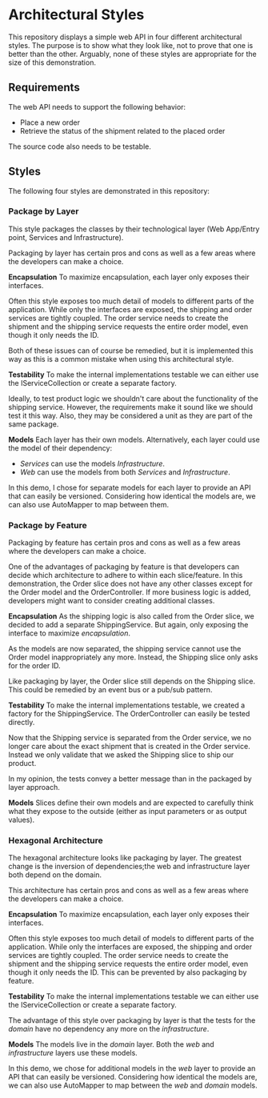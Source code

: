 # Architectural Styles

This repository displays a simple web API in four different architectural styles.
The purpose is to show what they look like, not to prove that one is better than the other.
Arguably, none of these styles are appropriate for the size of this demonstration.

## Requirements
The web API needs to support the following behavior:
- Place a new order
- Retrieve the status of the shipment related to the placed order

The source code also needs to be testable.

## Styles
The following four styles are demonstrated in this repository:

### Package by Layer
This style packages the classes by their technological layer (Web App/Entry point, Services and Infrastructure).

Packaging by layer has certain pros and cons as well as a few areas where the developers can make a choice.


**Encapsulation**
To maximize encapsulation, each layer only exposes their interfaces.

Often this style exposes too much detail of models to different parts of the application.
While only the interfaces are exposed, the shipping and order services are tightly coupled.
The order service needs to create the shipment and the shipping service requests the entire order model, even though it only needs the ID.

Both of these issues can of course be remedied, but it is implemented this way as this is a common mistake when using this architectural style.

**Testability**
To make the internal implementations testable we can either use the IServiceCollection or create a separate factory.

Ideally, to test product logic we shouldn't care about the functionality of the shipping service. However, the requirements make it sound like we should test it this way. Also, they may be considered a unit as they are part of the same package.

**Models**
Each layer has their own models. Alternatively, each layer could use the model of their dependency:
- _Services_ can use the models _Infrastructure_.
- _Web_ can use the models from both _Services_ and _Infrastructure_.

In this demo, I chose for separate models for each layer to provide an API that can easily be versioned.
Considering how identical the models are, we can also use AutoMapper to map between them.

### Package by Feature
Packaging by feature has certain pros and cons as well as a few areas where the developers can make a choice.

One of the advantages of packaging by feature is that developers can decide which architecture to adhere to within each slice/feature. In this demonstration, the Order slice does not have any other classes except for the Order model and the OrderController. If more business logic is added, developers might want to consider creating additional classes.

**Encapsulation**
As the shipping logic is also called from the Order slice, we decided to add a separate ShippingService. But again, only exposing the interface to maximize *encapsulation*.

As the models are now separated, the shipping service cannot use the Order model inappropriately any more. Instead, the Shipping slice only asks for the order ID.

Like packaging by layer, the Order slice still depends on the Shipping slice. This could be remedied by an event bus or a pub/sub pattern.

**Testability**
To make the internal implementations testable, we created a factory for the ShippingService. The OrderController can easily be tested directly.

Now that the Shipping service is separated from the Order service, we no longer care about the exact shipment that is created in the Order service. Instead we only validate that we asked the Shipping slice to ship our product.

In my opinion, the tests convey a better message than in the packaged by layer approach.

**Models**
Slices define their own models and are expected to carefully think what they expose to the outside (either as input parameters or as output values).

### Hexagonal Architecture
The hexagonal architecture looks like packaging by layer. The greatest change is the inversion of dependencies;the web and infrastructure layer both depend on the domain.

This architecture has certain pros and cons as well as a few areas where the developers can make a choice.

**Encapsulation**
To maximize encapsulation, each layer only exposes their interfaces.

Often this style exposes too much detail of models to different parts of the application.  While only the interfaces are exposed, the shipping and order services are tightly coupled.
The order service needs to create the shipment and the shipping service requests the entire order model, even though it only needs the ID. This can be prevented by also packaging by feature.

**Testability**
To make the internal implementations testable we can either use the IServiceCollection or create a separate factory.

The advantage of this style over packaging by layer is that the tests for the _domain_ have no dependency any more on the _infrastructure_.

**Models**
The models live in the _domain_ layer. Both the _web_ and _infrastructure_ layers use these models.

In this demo, we chose for additional models in the _web_ layer to provide an API that can easily be versioned.
Considering how identical the models are, we can also use AutoMapper to map between the _web_ and _domain_ models.
